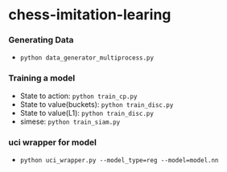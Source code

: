 # chess-imitation-learing

### Generating Data
* `python data_generator_multiprocess.py`

### Training a model
* State to action: `python train_cp.py`
* State to value(buckets): `python train_disc.py`
* State to value(L1): `python train_disc.py`
* simese: `python train_siam.py`

### uci wrapper for model
* `python uci_wrapper.py --model_type=reg --model=model.nn`

